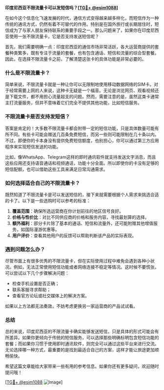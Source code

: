 **印度尼西亚不限流量卡可以发短信吗？[[TG💪+ @esim1088](https://t.me/s/esim1088)]**

在如今这个信息化飞速发展的时代，通信方式变得越来越多样化，而短信作为一种传统的通讯方式，仍然有着不可替代的作用。特别是在国外旅行或长期居住时，短信成为了与家人朋友保持联系的重要手段之一。那么问题来了，如果你在印度尼西亚使用一张不限流量卡，它是否支持发送短信呢？

首先，我们需要明确一点：印度尼西亚的通信市场非常活跃，各大运营商提供的套餐种类繁多，既有专注于流量的套餐，也有包含通话、短信和流量的综合型套餐。因此，在选择不限流量卡之前，了解清楚这张卡的具体功能是非常必要的。

### **什么是不限流量卡？**

简单来说，不限流量卡就是一种让你可以无限制地使用移动数据网络的SIM卡。对于经常需要上网的人来说，这种卡无疑是一个福音。无论是浏览网页、观看视频还是下载文件，都不用担心流量超支的问题。然而，需要注意的是，虽然这类卡通常主打流量服务，但并不意味着它们完全不提供其他功能，比如短信服务。

### **不限流量卡是否支持发短信？**

答案是肯定的！大多数不限流量卡都会附带一定的短信功能，只是具体数量可能有所不同。有些卡可能会赠送几百条免费短信，而另一些则可能限制在几十条以内。不过，即便你的卡本身没有提供免费短信额度，也别担心，你可以通过第三方应用程序来实现短信发送的功能。

比如，像WhatsApp、Telegram这样的即时通讯软件就支持发送文字消息，而且这些应用还支持语音通话和视频通话，功能十分全面。所以即使你的卡没有足够的短信配额，也可以借助这些工具来满足日常沟通需求。

### **如何选择适合自己的不限流量卡？**

既然知道了不限流量卡是可以发送短信的，接下来就需要根据个人需求来挑选合适的卡了。以下是一些选购时可以参考的标准：

1. **覆盖范围**：确保所选运营商在你计划前往的地区信号良好。
2. **价格与性价比**：对比不同供应商的价格和服务内容，寻找最划算的选择。
3. **额外福利**：部分卡片除了基本的通话、短信和流量外，还可能附赠其他增值服务，如国际漫游优惠等。
4. **用户评价**：查看其他用户的反馈可以帮助判断该产品的实际表现。

### **遇到问题怎么办？**

尽管市面上有很多优秀的不限流量卡，但在实际使用过程中难免会遇到各种小状况。例如，无法正常使用短信功能或者网络连接不稳定等情况。这时候不要慌张，可以尝试以下几个步骤解决问题：

- 检查手机设置是否正确；
- 联系客服寻求帮助；
- 查看官方论坛或社交媒体上的解决方案。

如果以上方法都无法奏效，不妨考虑更换另一家运营商的产品试试看。

### **总结**

总的来说，印度尼西亚的不限流量卡确实能够发送短信，只是具体的形式可能会有所差异。如果你更倾向于传统的短信服务，可以选择那些明确标明包含短信功能的套餐；而如果你习惯于使用即时通讯软件，则完全可以通过这些平台来进行交流。无论选择哪一种方式，最重要的是找到最适合自己的方案，这样才能让旅途更加顺畅愉快。

希望这篇文章能给大家带来一些有用的参考信息。如果你还有更多疑问，欢迎随时提问哦！

[[TG💪+ @esim1088](https://t.me/s/esim1088) ![Image](https://i.postimg.cc/4NQfJmqS/Snipaste-2025-05-13-00-14-12.png)]